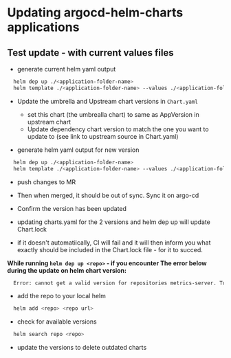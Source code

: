 # Updating argocd-helm-charts applications

## Test update - with current values files

- generate current helm yaml output

```bash
  helm dep up ./<application-folder-name>
  helm template ./<application-folder-name> --values ./<application-folder-name>/values.yaml --values /path/to/cluster-specific-values.yaml > before.yaml

```

- Update the umbrella and Upstream chart versions in ```Chart.yaml```
  - set this chart (the umbrealla chart) to same as AppVersion in upstream chart
  - Update dependency chart version to match the one you want to update to (see link to upstream source in Chart.yaml)


- generate helm yaml output for new version

```bash
  helm dep up ./<application-folder-name>
  helm template ./<application-folder-name> --values ./<application-folder-name>/values.yaml --values /path/to/cluster-specific-values.yaml > after.yaml
```

- push changes to MR 

- Then when merged, it should be out of sync. Sync it on argo-cd

- Confirm the version has been updated

- updating charts.yaml for the 2 versions and helm dep up will update Chart.lock

- if it doesn't automatiically, CI will fail and it will then inform you what exactly should be included in the Chart.lock file - for it to succed.

**While running ```helm dep up <repo>``` - if you encounter The error below during the update on helm chart version:**

```bash
  Error: cannot get a valid version for repositories metrics-server. Try changing the version constraint in Chart.yaml
```
 
- add the repo to your local helm 

```bash
  helm add <repo> <repo url>
```

- check for available versions 

```bash
  helm search repo <repo>
```

- update the versions to delete outdated charts
